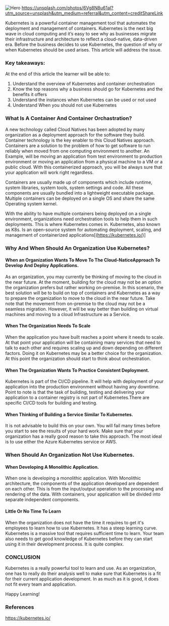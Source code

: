 ![Hero](/Why-and-when-you-should-use-Kubernetes/hero.jpg) https://unsplash.com/photos/6Vg8N8u61aI?utm_source=unsplash&utm_medium=referral&utm_content=creditShareLink

Kubernetes is a powerful container management tool that automates the deployment and management of containers. Kubernetes is the next big wave in cloud computing and it’s easy to see why as businesses migrate their infrastructure and architecture to reflect a cloud-native, data-driven era.
Before the business decides to use Kubernetes, the question of why or when Kubernetes should be used arises. This article will address the issue.

### Key takeaways:

At the end of this article the learner will be able to:

1. Understand the overview of Kubernetes and container orchestration
2. Know the top reasons why a business should go for Kubernetes and the benefits it offers
3. Understand the instances when Kubernetes can be used or not used
4. Understand When you should not use Kubernetes

### What Is A Container And Container Orchastration?

A new technology called Cloud Natives has been adopted by many organization as a deployment approach for the software they build. Container technology is the key enabler to this Cloud Natives approach. Containers are a solution to the problem of how to get software to run reliably when moved from one computing environment to another. An Example, will be moving an application from test environment to production environment or moving an application from a physical machine to a VM or a public cloud. With this containerized approach, you will be always sure that your application will work right regardless.

Containers are usually made up of components which include runtime, system libraries, system tools, system settings and code. All these components are usually bundled into a lightweight executable package. Multiple containers can be deployed on a single OS and share the same Operating system kernel.

With the ability to have multiple containers being deployed on a single environment, organizations need orchestration tools to help them in such deployments. This is where Kubernetes comes in. Kubernetes, also known as K8s. Is an open-source system for automating deployment, scaling, and management of containerized applications[(https://kubernetes.io/)]

### Why And When Should An Organization Use Kubernetes?

#### When an Organization Wants To Move To The Cloud-NaticeApproach To Develop And Deploy Applications.

As an organization, you may currently be thinking of moving to the cloud in the near future. At the moment, building for the cloud may not be an option the organization prefers but rather working on-premise. In this scenario, the best solution will be to build on top of containers and Kubernetes as a way to prepare the organization to move to the cloud in the near future. Take note that the movement from on-premise to the cloud may not be a seamless migration. However, it will be way better than building on virtual machines and moving to a cloud Infrastructure as a Service.

#### When The Organization Needs To Scale

When the application you have built reaches a point where it needs to scale. At that point your application will be containing many services that need to talk to each other and requires scaling up and down depending on different factors. Doing it on Kubernetes may be a better choice for the organization. At this point the organization should start to think about orchestration.

#### When The Organization Wants To Practice Consistent Deployment.

Kubernetes is part of the CI/CD pipeline. It will help with deployment of your application into the production environment without having any downtime. Point to note is that the task of building, testing and delivering your application to a container registry is not part of Kubernetes.There are specific CI/CD tools for building and testing.

#### When Thinking of Building a Service Similar To Kubernetes.

It is not advisable to build this on your own. You will fail many times before you start to see the results of your hard work. Make sure that your organization has a really good reason to take this approach. The most ideal is to use either the Azure Kubernetes service or AWS.

### When Should An Organization Not Use Kubernetes.

#### When Developing A Monolithic Application.

When one is developing a monolithic application. With Monolithic architecture, the components of the application developed are dependent on each other. This is from the input/output operation to the processing and rendering of the data. With containers, your application will be divided into separate independent components.

#### Little Or No Time To Learn

When the organization does not have the time it requires to get it's employees to learn how to use Kubernetes. It has a steep learning curve. Kubernetes is a massive tool that requires sufficient time to learn. Your team also needs to get good knowledge of Kubernetes before they can start using it in their development process. It is quite complex.

### CONCLUSION

Kubernetes is a really powerful tool to learn and use. As an organization, one has to really do their analysis well to make sure that Kubernetes is a fit for their current application development. In as much as it is good, it does not fit every team and application.

Happy Learning!

### References

https://kubernetes.io/
